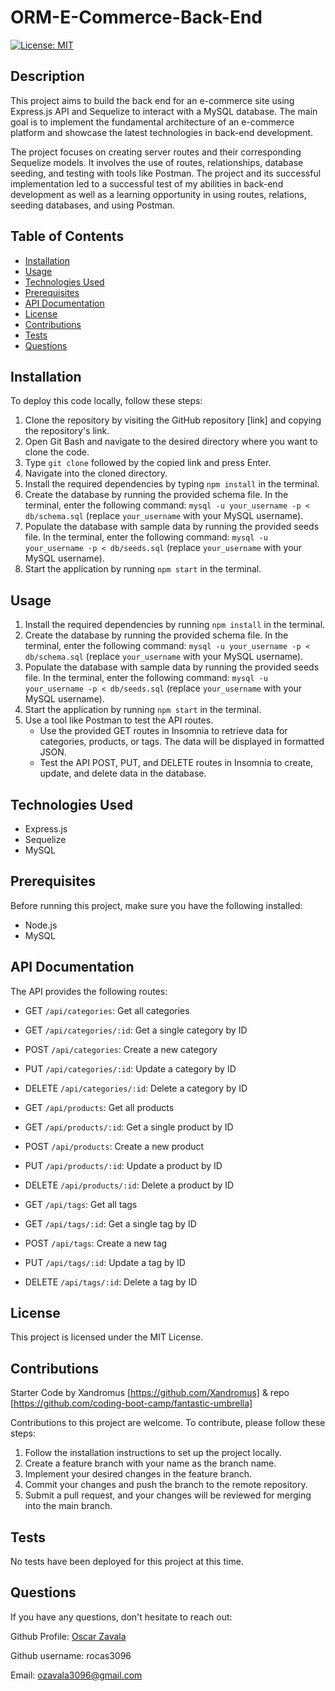 # ORM-E-Commerce-Back-End

[![License: MIT](https://img.shields.io/badge/License-MIT-yellow.svg)](https://opensource.org/licenses/MIT)

## Description

This project aims to build the back end for an e-commerce site using Express.js API and Sequelize to interact with a MySQL database. The main goal is to implement the fundamental architecture of an e-commerce platform and showcase the latest technologies in back-end development.

The project focuses on creating server routes and their corresponding Sequelize models. It involves the use of routes, relationships, database seeding, and testing with tools like Postman. The project and its successful implementation led to a successful test of my abilities in back-end development as well as a learning opportunity in using routes, relations, seeding databases, and using Postman.

## Table of Contents

- [Installation](#installation)
- [Usage](#usage)
- [Technologies Used](#technologies-used)
- [Prerequisites](#prerequisites)
- [API Documentation](#api-documentation)
- [License](#license)
- [Contributions](#contributions)
- [Tests](#tests)
- [Questions](#questions)

## Installation

To deploy this code locally, follow these steps:

1. Clone the repository by visiting the GitHub repository [link] and copying the repository's link.
2. Open Git Bash and navigate to the desired directory where you want to clone the code.
3. Type `git clone` followed by the copied link and press Enter.
4. Navigate into the cloned directory.
5. Install the required dependencies by typing `npm install` in the terminal.
6. Create the database by running the provided schema file. In the terminal, enter the following command: `mysql -u your_username -p < db/schema.sql` (replace `your_username` with your MySQL username).
7. Populate the database with sample data by running the provided seeds file. In the terminal, enter the following command: `mysql -u your_username -p < db/seeds.sql` (replace `your_username` with your MySQL username).
8. Start the application by running `npm start` in the terminal.

## Usage

1. Install the required dependencies by running `npm install` in the terminal.
2. Create the database by running the provided schema file. In the terminal, enter the following command: `mysql -u your_username -p < db/schema.sql` (replace `your_username` with your MySQL username).
3. Populate the database with sample data by running the provided seeds file. In the terminal, enter the following command: `mysql -u your_username -p < db/seeds.sql` (replace `your_username` with your MySQL username).
4. Start the application by running `npm start` in the terminal.
5. Use a tool like Postman to test the API routes.
   - Use the provided GET routes in Insomnia to retrieve data for categories, products, or tags. The data will be displayed in formatted JSON.
   - Test the API POST, PUT, and DELETE routes in Insomnia to create, update, and delete data in the database.

## Technologies Used

- Express.js
- Sequelize
- MySQL

## Prerequisites

Before running this project, make sure you have the following installed:

- Node.js
- MySQL

## API Documentation

The API provides the following routes:

- GET `/api/categories`: Get all categories
- GET `/api/categories/:id`: Get a single category by ID
- POST `/api/categories`: Create a new category
- PUT `/api/categories/:id`: Update a category by ID
- DELETE `/api/categories/:id`: Delete a category by ID

- GET `/api/products`: Get all products
- GET `/api/products/:id`: Get a single product by ID
- POST `/api/products`: Create a new product
- PUT `/api/products/:id`: Update a product by ID
- DELETE `/api/products/:id`: Delete a product by ID

- GET `/api/tags`: Get all tags
- GET `/api/tags/:id`: Get a single tag by ID
- POST `/api/tags`: Create a new tag
- PUT `/api/tags/:id`: Update a tag by ID
- DELETE `/api/tags/:id`: Delete a tag by ID

## License

This project is licensed under the MIT License.

## Contributions
Starter Code by Xandromus [https://github.com/Xandromus] & repo [https://github.com/coding-boot-camp/fantastic-umbrella]

Contributions to this project are welcome. To contribute, please follow these steps:

1. Follow the installation instructions to set up the project locally.
2. Create a feature branch with your name as the branch name.
3. Implement your desired changes in the feature branch.
4. Commit your changes and push the branch to the remote repository.
5. Submit a pull request, and your changes will be reviewed for merging into the main branch.

## Tests

No tests have been deployed for this project at this time.

## Questions

If you have any questions, don't hesitate to reach out:

Github Profile: [Oscar Zavala](https://github.com/rocas3096)

Github username: rocas3096

Email: ozavala3096@gmail.com
